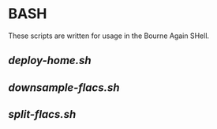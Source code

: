 # BASH

These scripts are written for usage in the Bourne Again SHell.

## *deploy-home.sh*

## *downsample-flacs.sh*

## *split-flacs.sh*
